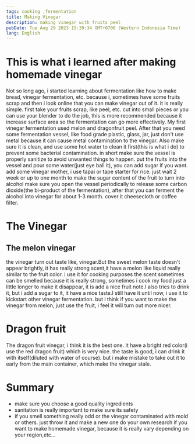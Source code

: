 ```yaml
---
tags: cooking ,fermentation
title: Making Vinegar
description: making vinegar with fruits peel
pubDate: Tue Aug 29 2023 15:39:34 GMT+0700 (Western Indonesia Time)
lang: English
---
```


# This is what i learned after making homemade vinegar

Not so long ago, i started learning about fermentation like how to make bread, vinegar fermentation, etc. because i, sometimes have some fruits scrap and then i look online that you can make vinegar out of it. it is really simple.
first take your fruits scrap, like peel, etc. cut into small pieces or you can use your blender to do the job, this is more recommended because it increase surface area so the fermentation can go more effectively. My first vinegar fermentation used melon and dragonfruit peel.
After that you need some fermentation vessel, like food grade plastic, glass, jar, just don't use metal because it can cause metal contamination to the vinegar. Also make sure it is clean, and use some hot water to clean it first(this is what i do) to prevent some bacterial contamination. in short make sure the vessel is properly sanitize to avoid unwanted things to happen.
put the fruits into the vessel and pour some water(just eye ball it), you can add sugar if you want.
add some vinegar mother, i use tapai or tape starter for rice. just wait 2 week or up to one month to make the sugar content of the fruit to turn into alcohol make sure you open the vessel periodically to release some carbon dioxide(the bi-product of the fermentation), after that you can ferment the alcohol into vinegar for about 1-3 month. cover it cheesecloth or coffee filter.

# The Vinegar

## The melon vinegar

the vinegar turn out taste like, vinegar.But the sweet melon taste doesn't appear brightly, it has really strong scent,it have a melon like liquid really similar to the fruit color. i use it for cooking purposes the scent sometimes can be smelled because it is really strong, sometimes i cook my food just a little longer to make it disappear, it is add a nice fruit note.I also tries to drink it, but i add a sugar to it, it have a nice taste.I still have it until now, i use it to kickstart other vinegar fermentation. but i think if you want to make the vinegar from melon, just use the fruit, i feel it will turn out more nicer.

# Dragon fruit

The dragon fruit vinegar, i think it is the best one. It have a bright red color(i use the red dragon fruit) which is very nice. the taste is good, i can drink it with itself(diluted with water of course). but i make mistake to take out it to early from the main container, which make the vinegar stale.

# Summary

- make sure you choose a good quality ingredients
- sanitation is really important to make sure its safety
- if you smell something really odd or the vinegar contaminated with mold or others. just throw it and make a new one
  do your own research if you want to make homemade vinegar, because it is really vary depending on your region,etc...
